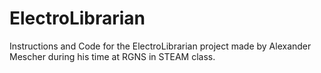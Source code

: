 # ElectroLibrarian
Instructions and Code for the ElectroLibrarian project made by Alexander Mescher during his time at RGNS in STEAM class.
